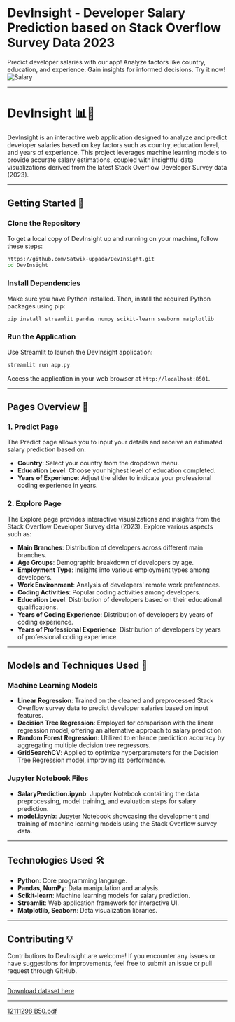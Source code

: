 # DevInsight - Developer Salary Prediction based on Stack Overflow Survey Data 2023
Predict developer salaries with our app! Analyze factors like country, education, and experience. Gain insights for informed decisions. Try it now!
![Salary](https://github.com/Satwik-uppada/Salary-Prediction-Based-On-Stack-Overflow-Developer-Survey-Using-Machine-Learning/assets/92086645/cecd3b44-f163-4943-91f9-95671469b79d)

---

# DevInsight 📊💼

DevInsight is an interactive web application designed to analyze and predict developer salaries based on key factors such as country, education level, and years of experience. This project leverages machine learning models to provide accurate salary estimations, coupled with insightful data visualizations derived from the latest Stack Overflow Developer Survey data (2023).

---

## Getting Started 🚀

### Clone the Repository

To get a local copy of DevInsight up and running on your machine, follow these steps:

```bash
https://github.com/Satwik-uppada/DevInsight.git
cd DevInsight
```

### Install Dependencies

Make sure you have Python installed. Then, install the required Python packages using pip:

```bash
pip install streamlit pandas numpy scikit-learn seaborn matplotlib
```

### Run the Application

Use Streamlit to launch the DevInsight application:

```bash
streamlit run app.py
```

Access the application in your web browser at `http://localhost:8501`.

---

## Pages Overview 📄

### 1. **Predict Page**

The Predict page allows you to input your details and receive an estimated salary prediction based on:
- **Country**: Select your country from the dropdown menu.
- **Education Level**: Choose your highest level of education completed.
- **Years of Experience**: Adjust the slider to indicate your professional coding experience in years.

### 2. **Explore Page**

The Explore page provides interactive visualizations and insights from the Stack Overflow Developer Survey data (2023). Explore various aspects such as:
- **Main Branches**: Distribution of developers across different main branches.
- **Age Groups**: Demographic breakdown of developers by age.
- **Employment Type**: Insights into various employment types among developers.
- **Work Environment**: Analysis of developers' remote work preferences.
- **Coding Activities**: Popular coding activities among developers.
- **Education Level**: Distribution of developers based on their educational qualifications.
- **Years of Coding Experience**: Distribution of developers by years of coding experience.
- **Years of Professional Experience**: Distribution of developers by years of professional coding experience.

---

## Models and Techniques Used 🤖

### Machine Learning Models

- **Linear Regression**: Trained on the cleaned and preprocessed Stack Overflow survey data to predict developer salaries based on input features.
- **Decision Tree Regression**: Employed for comparison with the linear regression model, offering an alternative approach to salary prediction.
- **Random Forest Regression**: Utilized to enhance prediction accuracy by aggregating multiple decision tree regressors.
- **GridSearchCV**: Applied to optimize hyperparameters for the Decision Tree Regression model, improving its performance.

### Jupyter Notebook Files

- **SalaryPrediction.ipynb**: Jupyter Notebook containing the data preprocessing, model training, and evaluation steps for salary prediction.
- **model.ipynb**: Jupyter Notebook showcasing the development and training of machine learning models using the Stack Overflow survey data.

---

## Technologies Used 🛠️

- **Python**: Core programming language.
- **Pandas, NumPy**: Data manipulation and analysis.
- **Scikit-learn**: Machine learning models for salary prediction.
- **Streamlit**: Web application framework for interactive UI.
- **Matplotlib, Seaborn**: Data visualization libraries.

---

## Contributing 💡

Contributions to DevInsight are welcome! If you encounter any issues or have suggestions for improvements, feel free to submit an issue or pull request through GitHub.


---


[Download dataset here](https://survey.stackoverflow.co/)

---

[12111298 B50.pdf](https://github.com/user-attachments/files/16143893/12111298.B50.pdf)
